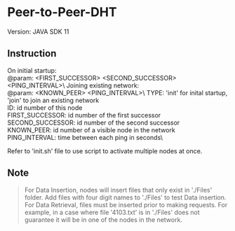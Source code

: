 # Peer-to-Peer-DHT

Version: JAVA SDK 11

## Instruction

On initial startup:\
@param: <TYPE> <ID> <FIRST_SUCCESSOR> <SECOND_SUCCESSOR> <PING_INTERVAL>\\
Joining existing network:\
@param: <TYPE> <ID> <KNOWN_PEER> <PING_INTERVAL>\\
     TYPE:  'init' for inital startup, 'join' to join an existing network\
     ID: id number of this node\
     FIRST_SUCCESSOR: id number of the first successor\
     SECOND_SUCCESSOR: id number of the second successor\
     KNOWN_PEER: id number of a visible node in the network\
     PING_INTERVAL: time between each ping in seconds\

Refer to 'init.sh' file to use script to activate multiple nodes at once.
  
## Note

> For Data Insertion, nodes will insert files that only exist in './Files' folder. Add files with four digit names to './Files' to test Data insertion.\
> For Data Retrieval, files must be inserted prior to making requests. For example, in a case where file '4103.txt' is in './Files' does not guarantee it will be in one of the nodes in the network.